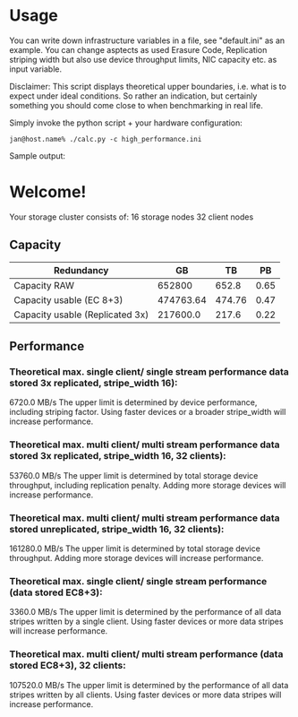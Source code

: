 # Usage

You can write down infrastructure variables in a file, see "default.ini" as an example. 
You can change asptects as used Erasure Code, Replication striping width but also 
use device throughput limits, NIC capacity etc. as input variable.

Disclaimer: This script displays theoretical upper boundaries, i.e. what is to expect under ideal 
conditions. So rather an indication, but certainly something you should come close to when benchmarking 
in real life.

Simply invoke the python script + your hardware configuration: 

```
jan@host.name% ./calc.py -c high_performance.ini 
```

Sample output: 

# Welcome!

Your storage cluster consists of:
16	storage nodes
32	client nodes

## Capacity

| Redundancy                      	| GB      	| TB      	| PB       	|
| ------------------------------- 	| ------- 	| ------- 	| -------- 	|
| Capacity RAW	                  	| 652800   	| 652.8   	| 0.65    	|
| Capacity usable (EC 8+3)      	| 474763.64   	| 474.76   	| 0.47    	|
| Capacity usable (Replicated 3x)	| 217600.0   	| 217.6   	| 0.22    	|

## Performance

### Theoretical max. single client/ single stream performance data stored 3x replicated, stripe_width 16):
6720.0 MB/s
The upper limit is determined by device performance, including striping factor. Using faster devices or a broader stripe_width will increase performance.

### Theoretical max. multi client/ multi stream performance data stored 3x replicated, stripe_width 16, 32 clients):
53760.0 MB/s
The upper limit is determined by total storage device throughput, including replication penalty. Adding more storage devices will increase performance.

### Theoretical max. multi client/ multi stream performance data stored unreplicated, stripe_width 16, 32 clients):
161280.0 MB/s
The upper limit is determined by total storage device throughput. Adding more storage devices will increase performance.

### Theoretical max. single client/ single stream performance (data stored EC8+3):
3360.0 MB/s
The upper limit is determined by the performance of all data stripes written by a single client. Using faster devices or more data stripes will increase performance.

### Theoretical max. multi client/ multi stream performance (data stored EC8+3), 32 clients:
107520.0 MB/s
The upper limit is determined by the performance of all data stripes written by all clients. Using faster devices or more data stripes will increase performance.


